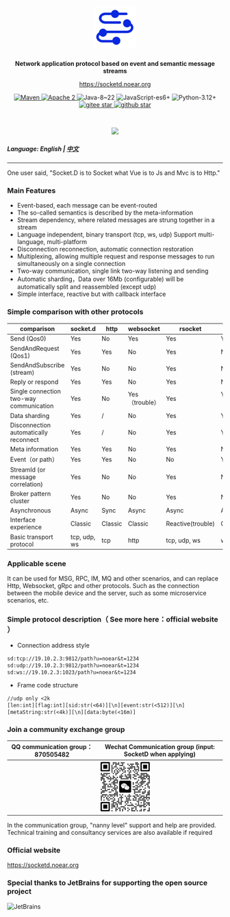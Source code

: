 <h1 align="center" style="text-align:center;">
<img src="socketd_icon.png" width="100" />
</h1>
<p align="center">
	<strong>Network application protocol based on event and semantic message streams</strong>
</p>

<p align="center">
	<a href="https://socketd.noear.org/">https://socketd.noear.org</a>
</p>

<p align="center">
    <a target="_blank" href="https://search.maven.org/artifact/org.noear/socketd">
        <img src="https://img.shields.io/maven-central/v/org.noear/socketd.svg?label=Maven%20Central" alt="Maven" />
    </a>
    <a target="_blank" href="LICENSE">
		<img src="https://img.shields.io/:license-Apache2-blue.svg" alt="Apache 2" />
	</a>
   <a>
		<img src="https://img.shields.io/badge/Java-8~22-green.svg" alt="Java-8~22" />
	</a>
    <a>
		<img src="https://img.shields.io/badge/JavaScript-es6+-green.svg" alt="JavaScript-es6+" />
	</a>
    <a>
		<img src="https://img.shields.io/badge/Python-3.12+-green.svg" alt="Python-3.12+" />
	</a>
    <br />
    <a target="_blank" href='https://gitee.com/noear/socketd/stargazers'>
        <img src='https://gitee.com/noear/socketd/badge/star.svg' alt='gitee star'/>
    </a>
    <a target="_blank" href='https://github.com/noear/socketd/stargazers'>
        <img src="https://img.shields.io/github/stars/noear/socketd.svg?logo=github" alt="github star"/>
    </a>
</p>

<br/>
<p align="center">
	<a href="https://jq.qq.com/?_wv=1027&k=kjB5JNiC">
	<img src="https://img.shields.io/badge/QQ交流群-870505482-orange"/></a>
</p>

##### Language: English | [中文](README_CN.md)

<hr />

One user said, "Socket.D is to Socket what Vue is to Js and Mvc is to Http."

### Main Features

* Event-based, each message can be event-routed
* The so-called semantics is described by the meta-information
* Stream dependency, where related messages are strung together in a stream
* Language independent, binary transport (tcp, ws, udp) Support multi-language, multi-platform
* Disconnection reconnection, automatic connection restoration
* Multiplexing, allowing multiple request and response messages to run simultaneously on a single connection
* Two-way communication, single link two-way listening and sending
* Automatic sharding，Data over 16Mb (configurable) will be automatically split and reassembled (except udp)
* Simple interface, reactive but with callback interface

### Simple comparison with other protocols

| comparison                              | socket.d     | http | websocket | rsocket      | socket.io |
|-----------------------------------------|--------------|------|-----------|--------------|-----------|
| Send (Qos0)                             | Yes          | No   | Yes        | Yes            | Yes         |
| SendAndRequest (Qos1)                   | Yes          | Yes  | No        | Yes            | No         | 
| SendAndSubscribe (stream)               | Yes          | No   | No        | Yes            | No         | 
| Reply or respond                        | Yes          | Yes  | No        | Yes            | No         |      
| Single connection two-way communication | Yes          | No   | Yes（trouble）   | Yes            | Yes（trouble）     | 
| Data sharding                           | Yes          | /    | No         | Yes            | Yes         | 
| Disconnection automatically reconnect   | Yes          | /    | No         | Yes            | Yes         |        
| Meta information                        | Yes          | Yes  | No        | Yes            | No         |       
| Event（or path）                          | Yes          | Yes  | No        | No            | Yes         |         
| StreamId (or message correlation)       | Yes          | No   | No        | Yes            | No         | 
| Broker pattern cluster                  | Yes          | No   | No        | Yes            | No         |         
| Asynchronous                            | Async        | Sync | Async        | Async           | Async        |         
| Interface experience                    | Classic      | Classic   | Classic        | Reactive(trouble)      | Classic        |        
| Basic transport protocol                | tcp, udp, ws | tcp  | http      | tcp, udp, ws | ws        |        




### Applicable scene

It can be used for MSG, RPC, IM, MQ and other scenarios, and can replace Http, Websocket, gRpc and other protocols. Such as the connection between the mobile device and the server, such as some microservice scenarios, etc.


### Simple protocol description（ See more here：official website ）


* Connection address style

```
sd:tcp://19.10.2.3:9812/path?u=noear&t=1234
sd:udp://19.10.2.3:9812/path?u=noear&t=1234
sd:ws://19.10.2.3:1023/path?u=noear&t=1234
```


* Frame code structure

```
//udp only <2k
[len:int][flag:int][sid:str(<64)][\n][event:str(<512)][\n][metaString:str(<4k)][\n][data:byte(<16m)]
```


### Join a community exchange group

| QQ communication group：870505482                       | Wechat Communication group (input: SocketD when applying)                   |
|---------------------------|----------------------------------------|
|        | <img src="group_wx.png" width="120" /> 

In the communication group, "nanny level" support and help are provided. Technical training and consultancy services are also available if required

### Official website

https://socketd.noear.org

### Special thanks to JetBrains for supporting the open source project

<a href="https://jb.gg/OpenSourceSupport">
  <img src="https://user-images.githubusercontent.com/8643542/160519107-199319dc-e1cf-4079-94b7-01b6b8d23aa6.png" align="left" height="100" width="100"  alt="JetBrains">
</a>




